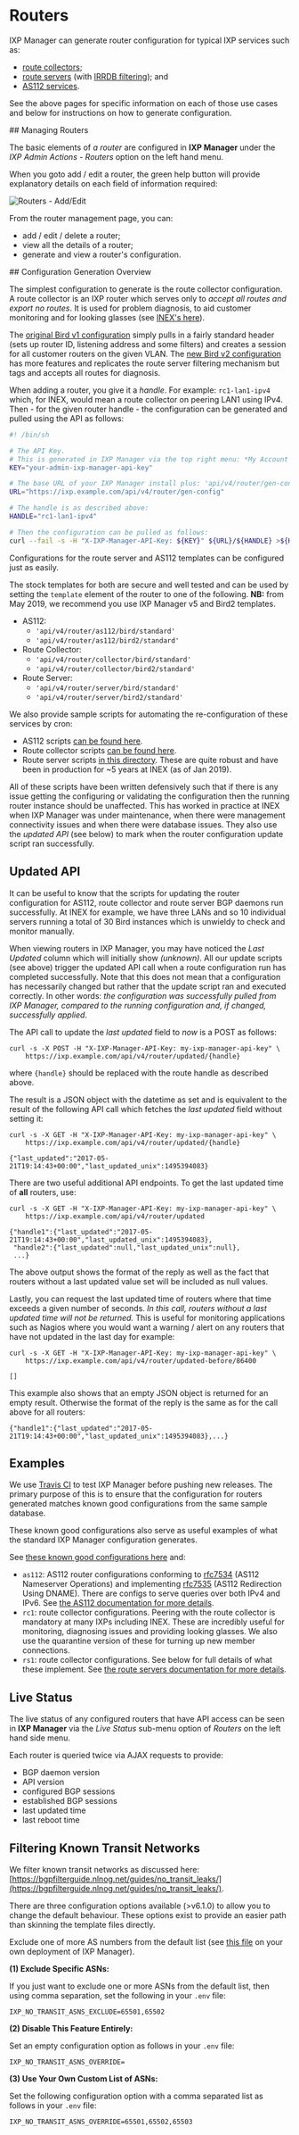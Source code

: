 # Routers

IXP Manager can generate router configuration for typical IXP services such as:

* [route collectors](route-collectors.md);
* [route servers](route-servers.md) (with [IRRDB filtering](irrdb.md)); and
* [AS112 services](as112.md).

See the above pages for specific information on each of those use cases and below for instructions on how to generate configuration.

## Managing Routers

The basic elements of *a router* are configured in **IXP Manager** under the *IXP Admin Actions - Routers* option on the left hand menu.

When you goto add / edit a router, the green help button will provide explanatory details on each field of information required:

![Routers - Add/Edit](img/routers.png)

From the router management page, you can:

* add / edit / delete a router;
* view all the details of a router;
* generate and view a router's configuration.

## Configuration Generation Overview

The simplest configuration to generate is the route collector configuration. A route collector is an IXP router which serves only to *accept all routes and export no routes*. It is used for problem diagnosis, to aid customer monitoring and for looking glasses (see [INEX's here](https://www.inex.ie/ixp/lg/rc1-lan1-ipv4)).

The [original Bird v1 configuration](https://github.com/inex/IXP-Manager/blob/master/resources/views/api/v4/router/collector/bird/standard.foil.php) simply pulls in a fairly standard header (sets up router ID, listening address and some filters) and creates a session for all customer routers on the given VLAN. The [new Bird v2 configuration](https://github.com/inex/IXP-Manager/blob/master/resources/views/api/v4/router/collector/bird2/standard.foil.php) has more features and replicates the route server filtering mechanism but tags and accepts all routes for diagnosis.

When adding a router, you give it a *handle*. For example: `rc1-lan1-ipv4` which, for INEX, would mean a route collector on peering LAN1 using IPv4. Then - for the given router handle - the configuration can be generated and pulled using the API as follows:

```sh
#! /bin/sh

# The API Key.
# This is generated in IXP Manager via the top right menu: *My Account -> API Keys*
KEY="your-admin-ixp-manager-api-key"

# The base URL of your IXP Manager install plus: 'api/v4/router/gen-config'
URL="https://ixp.example.com/api/v4/router/gen-config"

# The handle is as described above:
HANDLE="rc1-lan1-ipv4"

# Then the configuration can be pulled as follows:
curl --fail -s -H "X-IXP-Manager-API-Key: ${KEY}" ${URL}/${HANDLE} >${HANDLE}.conf
```

Configurations for the route server and AS112 templates can be configured just as easily.

 The stock templates for both are secure and well tested and can be used by setting the `template` element of the router to one of the following. **NB:** from May 2019, we recommend you use IXP Manager v5 and Bird2 templates.

* AS112:
    * `'api/v4/router/as112/bird/standard'`
    * `'api/v4/router/as112/bird2/standard'`
* Route Collector:
    * `'api/v4/router/collector/bird/standard'`
    * `'api/v4/router/collector/bird2/standard'`
* Route Server:
    * `'api/v4/router/server/bird/standard'`
    * `'api/v4/router/server/bird2/standard'`

We also provide sample scripts for automating the re-configuration of these services by cron:

* AS112 scripts [can be found here](https://github.com/inex/IXP-Manager/tree/master/tools/runtime/as112).
* Route collector scripts [can be found here](https://github.com/inex/IXP-Manager/tree/master/tools/runtime/route-collectors).
* Route server scripts [in this directory](https://github.com/inex/IXP-Manager/tree/master/tools/runtime/route-servers). These are quite robust and have been in production for ~5 years at INEX (as of Jan 2019).

All of these scripts have been written defensively such that if there is any issue getting the configuring or validating the configuration then the running router instance should be unaffected. This has worked in practice at INEX when IXP Manager was under maintenance, when there were management connectivity issues and when there were database issues. They also use the *updated API* (see below) to mark when the router configuration update script ran successfully.

## Updated API

It can be useful to know that the scripts for updating the router configuration for AS112, route collector and route server BGP daemons run successfully. At INEX for example, we have three LANs and so 10 individual servers running a total of 30 Bird instances which is unwieldy to check and monitor manually.

When viewing routers in IXP Manager, you may have noticed the *Last Updated* column which will initially show *(unknown)*. All our update scripts (see above) trigger the updated API call when a route configuration run has completed successfully. Note that this does not mean that a configuration has necessarily changed but rather that the update script ran and executed correctly. In other words: *the configuration was successfully pulled from IXP Manager, compared to the running configuration and, if changed, successfully applied*.

The API call to update the *last updated* field to *now* is a POST as follows:

```
curl -s -X POST -H "X-IXP-Manager-API-Key: my-ixp-manager-api-key" \
    https://ixp.example.com/api/v4/router/updated/{handle}
```

where `{handle}` should be replaced with the route handle as described above.

The result is a JSON object with the datetime as set and is equivalent to the result of the following API call which fetches the *last updated* field without setting it:

```
curl -s -X GET -H "X-IXP-Manager-API-Key: my-ixp-manager-api-key" \
    https://ixp.example.com/api/v4/router/updated/{handle}

{"last_updated":"2017-05-21T19:14:43+00:00","last_updated_unix":1495394083}
```

There are two useful additional API endpoints. To get the last updated time of **all** routers, use:

```
curl -s -X GET -H "X-IXP-Manager-API-Key: my-ixp-manager-api-key" \
    https://ixp.example.com/api/v4/router/updated

{"handle1":{"last_updated":"2017-05-21T19:14:43+00:00","last_updated_unix":1495394083},
 "handle2":{"last_updated":null,"last_updated_unix":null},
 ...}
```

The above output shows the format of the reply as well as the fact that routers without a last updated value set will be included as null values.

Lastly, you can request the last updated time of routers where that time exceeds a given number of seconds. *In this call, routers without a last updated time will not be returned.* This is useful for monitoring applications such as Nagios where you would want a warning / alert on any routers that have not updated in the last day for example:

```
curl -s -X GET -H "X-IXP-Manager-API-Key: my-ixp-manager-api-key" \
    https://ixp.example.com/api/v4/router/updated-before/86400

[]
```

This example also shows that an empty JSON object is returned for an empty result. Otherwise the format of the reply is the same as for the call above for all routers:

```
{"handle1":{"last_updated":"2017-05-21T19:14:43+00:00","last_updated_unix":1495394083},...}
```

## Examples

We use [Travis CI](../dev/ci.md) to test IXP Manager before pushing new releases. The primary purpose of this is to ensure that the configuration for routers generated matches known good configurations from the same sample database.

These known good configurations also serve as useful examples of what the standard IXP Manager configuration generates.

See [these known good configurations here](https://github.com/inex/IXP-Manager/tree/master/data/travis-ci/known-good) and:

* `as112`: AS112 router configurations conforming to [rfc7534](https://tools.ietf.org/html/rfc7534) (AS112 Nameserver Operations) and implementing [rfc7535](https://tools.ietf.org/html/rfc7535) (AS112 Redirection Using DNAME). There are configs to serve queries over both IPv4 and IPv6. See [the AS112 documentation for more details](as112.md).
* `rc1`: route collector configurations. Peering with the route collector is mandatory at many IXPs including INEX. These are incredibly useful for monitoring, diagnosing issues and providing looking glasses. We also use the quarantine version of these for turning up new member connections.
* `rs1`: route collector configurations. See below for full details of what these implement. See [the route servers documentation for more details](route-servers.md).


## Live Status

The live status of any configured routers that have API access can be seen in **IXP Manager** via the *Live Status* sub-menu option of *Routers* on the left hand side menu.

Each router is queried twice via AJAX requests to provide:

* BGP daemon version
* API version
* configured BGP sessions
* established BGP sessions
* last updated time
* last reboot time


## Filtering Known Transit Networks

We filter known transit networks as discussed here: [https://bgpfilterguide.nlnog.net/guides/no_transit_leaks/](https://bgpfilterguide.nlnog.net/guides/no_transit_leaks/).

There are three configuration options available (>v6.1.0) to allow you to change the default behaviour. These options exist to provide an easier path than skinning the template files directly.

Exclude one of more AS numbers from the default list (see [this file](https://github.com/inex/IXP-Manager/blob/master/resources/views/api/v4/router/server/bird2/filter-transit-networks.foil.php) on your own deployment of IXP Manager).

**(1) Exclude Specific ASNs:**

If you just want to exclude one or more ASNs from the default list, then using comma separation, set the following in your `.env` file:

```
IXP_NO_TRANSIT_ASNS_EXCLUDE=65501,65502
```

**(2) Disable This Feature Entirely:**

Set an empty configuration option as follows in your `.env` file:

```
IXP_NO_TRANSIT_ASNS_OVERRIDE=
```

**(3) Use Your Own Custom List of ASNs:**

Set the following configuration option with a comma separated list as follows in your `.env` file:

```
IXP_NO_TRANSIT_ASNS_OVERRIDE=65501,65502,65503
```

